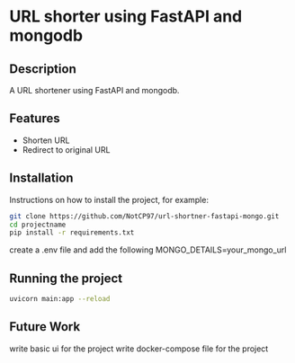# URL shorter using FastAPI and mongodb

## Description

A URL shortener using FastAPI and mongodb.

## Features

- Shorten URL
- Redirect to original URL

## Installation

Instructions on how to install the project, for example:

```bash
git clone https://github.com/NotCP97/url-shortner-fastapi-mongo.git
cd projectname
pip install -r requirements.txt
```
create a .env file and add the following
MONGO_DETAILS=your_mongo_url

## Running the project

```bash
uvicorn main:app --reload
```

## Future Work
write basic ui for the project
write docker-compose file for the project
```


